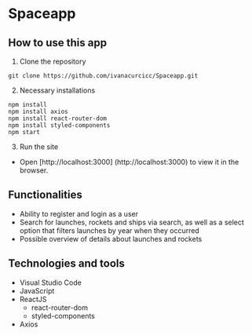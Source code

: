 # Spaceapp
## How to use this app
1. Clone the repository
```
git clone https://github.com/ivanacurcicc/Spaceapp.git
```

2. Necessary installations
```
npm install
npm install axios
npm install react-router-dom
npm install styled-components
npm start
```
3. Run the site
- Open [http://localhost:3000] (http://localhost:3000) to view it in the browser.

## Functionalities
- Ability to register and login as a user
- Search for launches, rockets and ships via search, as well as a select option that filters launches by year when they occurred
- Possible overview of details about launches and rockets

## Technologies and tools
- Visual Studio Code
- JavaScript
- ReactJS
    - react-router-dom
    - styled-components
- Axios